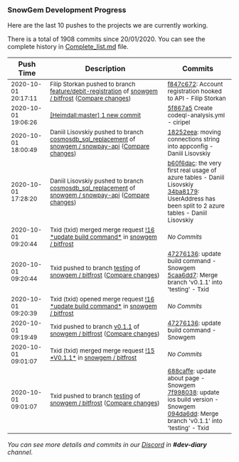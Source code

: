 
### SnowGem Development Progress

Here are the last 10 pushes to the projects we are currently working.

There is a total of 1908 commits since 20/01/2020. You can see the complete history in
 [Complete_list.md](Complete_list.md) file.

| Push Time | Description | Commits |
| --- | --- | --- |
| <sub>2020-10-01 20:17:11</sub> | <sub>Filip Storkan pushed to branch [feature/debit\-registration](https://gitlab.com/snowgem/bitfrost/commits/feature/debit-registration) of [snowgem / bitfrost](https://gitlab.com/snowgem/bitfrost) ([Compare changes](https://gitlab.com/snowgem/bitfrost/compare/7415d2e0fb06d38236384fa97a735f5e4d1985c1...f847c67298697cf8e238d87d66259c5b469a7255))</sub> | <sub>[f847c672](https://gitlab.com/snowgem/bitfrost/-/commit/f847c67298697cf8e238d87d66259c5b469a7255): Account registration hooked to API - Filip Storkan</sub> |
| <sub>2020-10-01 19:06:26</sub> | <sub>[[Heimdall:master] 1 new commit](https://github.com/ciripel/Heimdall/commit/5f867a5060b44bdcc3d41ccd8d38042fa3ade349)</sub> | <sub>[5f867a5](https://github.com/ciripel/Heimdall/commit/5f867a5060b44bdcc3d41ccd8d38042fa3ade349) Create codeql-analysis.yml - ciripel</sub> |
| <sub>2020-10-01 18:00:49</sub> | <sub>Daniil Lisovskiy pushed to branch [cosmosdb\_sql\_replacement](https://gitlab.com/snowgem/snowpay-api/commits/cosmosdb_sql_replacement) of [snowgem / snowpay\-api](https://gitlab.com/snowgem/snowpay-api) ([Compare changes](https://gitlab.com/snowgem/snowpay-api/compare/34ba8179401d9f5d7bf40739ff2bca64540c1277...18252eea9472b10a9c81bcb88515d5f2d83fb2c8))</sub> | <sub>[18252eea](https://gitlab.com/snowgem/snowpay-api/-/commit/18252eea9472b10a9c81bcb88515d5f2d83fb2c8): moving connections string into appconfig - Daniil Lisovskiy</sub> |
| <sub>2020-10-01 17:28:20</sub> | <sub>Daniil Lisovskiy pushed to branch [cosmosdb\_sql\_replacement](https://gitlab.com/snowgem/snowpay-api/commits/cosmosdb_sql_replacement) of [snowgem / snowpay\-api](https://gitlab.com/snowgem/snowpay-api) ([Compare changes](https://gitlab.com/snowgem/snowpay-api/compare/3e59271a312aed3ea3d6c553fa237099baac43ab...34ba8179401d9f5d7bf40739ff2bca64540c1277))</sub> | <sub>[b60f6dac](https://gitlab.com/snowgem/snowpay-api/-/commit/b60f6dac4b99d36e9edb9e5aa164d5c1ed181365): the very first real usage of azure tables - Daniil Lisovskiy<br>[34ba8179](https://gitlab.com/snowgem/snowpay-api/-/commit/34ba8179401d9f5d7bf40739ff2bca64540c1277): UserAddress has been split to 2 azure tables - Daniil Lisovskiy</sub> |
| <sub>2020-10-01 09:20:44</sub> | <sub>Txid (txid) merged merge request [\!16 \*update build command\*](https://gitlab.com/snowgem/bitfrost/-/merge_requests/16) in [snowgem / bitfrost](https://gitlab.com/snowgem/bitfrost)</sub> | <sub>_No Commits_</sub> |
| <sub>2020-10-01 09:20:44</sub> | <sub>Txid pushed to branch [testing](https://gitlab.com/snowgem/bitfrost/commits/testing) of [snowgem / bitfrost](https://gitlab.com/snowgem/bitfrost) ([Compare changes](https://gitlab.com/snowgem/bitfrost/compare/094da6dd731eba974b61a12be3ce235cfaef0ef0...5caa6dd7991418847985009bbc549656fe13b16a))</sub> | <sub>[47276136](https://gitlab.com/snowgem/bitfrost/-/commit/47276136d78cb06c7f89afb57a01dfadf96fd809): update build command - Snowgem<br>[5caa6dd7](https://gitlab.com/snowgem/bitfrost/-/commit/5caa6dd7991418847985009bbc549656fe13b16a): Merge branch 'v0.1.1' into 'testing' - Txid</sub> |
| <sub>2020-10-01 09:20:39</sub> | <sub>Txid (txid) opened merge request [\!16 \*update build command\*](https://gitlab.com/snowgem/bitfrost/-/merge_requests/16) in [snowgem / bitfrost](https://gitlab.com/snowgem/bitfrost)</sub> | <sub>_No Commits_</sub> |
| <sub>2020-10-01 09:19:49</sub> | <sub>Txid pushed to branch [v0\.1\.1](https://gitlab.com/snowgem/bitfrost/commits/v0.1.1) of [snowgem / bitfrost](https://gitlab.com/snowgem/bitfrost) ([Compare changes](https://gitlab.com/snowgem/bitfrost/compare/7f998038bbb94ed44ff1e530f90e03531b12eb7c...47276136d78cb06c7f89afb57a01dfadf96fd809))</sub> | <sub>[47276136](https://gitlab.com/snowgem/bitfrost/-/commit/47276136d78cb06c7f89afb57a01dfadf96fd809): update build command - Snowgem</sub> |
| <sub>2020-10-01 09:01:07</sub> | <sub>Txid (txid) merged merge request [\!15 \*V0\.1\.1\*](https://gitlab.com/snowgem/bitfrost/-/merge_requests/15) in [snowgem / bitfrost](https://gitlab.com/snowgem/bitfrost)</sub> | <sub>_No Commits_</sub> |
| <sub>2020-10-01 09:01:07</sub> | <sub>Txid pushed to branch [testing](https://gitlab.com/snowgem/bitfrost/commits/testing) of [snowgem / bitfrost](https://gitlab.com/snowgem/bitfrost) ([Compare changes](https://gitlab.com/snowgem/bitfrost/compare/019bd13d094181d055b34c45e8a423fe777d33a1...094da6dd731eba974b61a12be3ce235cfaef0ef0))</sub> | <sub>[688caffe](https://gitlab.com/snowgem/bitfrost/-/commit/688caffeb9cf8a118466c27443944be5976c55fa): update about page - Snowgem<br>[7f998038](https://gitlab.com/snowgem/bitfrost/-/commit/7f998038bbb94ed44ff1e530f90e03531b12eb7c): update ios build version - Snowgem<br>[094da6dd](https://gitlab.com/snowgem/bitfrost/-/commit/094da6dd731eba974b61a12be3ce235cfaef0ef0): Merge branch 'v0.1.1' into 'testing' - Txid</sub> |

_You can see more details and commits in our [Discord](https://discord.gg/zumGnbg) in **#dev-diary** channel._
